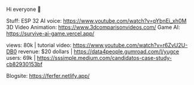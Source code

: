 Hi everyone 👋

Stuff:
ESP 32 AI voice: https://www.youtube.com/watch?v=pYbnEi_xh0M
3D Video Animation: https://www.3dcomparisonvideos.com/ 
Game AI: https://survive-ai-game.vercel.app/

views: 80k | tutorial video: https://www.youtube.com/watch?v=r6ZvU2U-DB0 
revenue: $20 dollars  | https://data4people.gumroad.com/l/yugce
users: 69k | https://sssimple.medium.com/candidatos-case-study-cb82930153bf




Blogsite:
https://ferfer.netlify.app/
